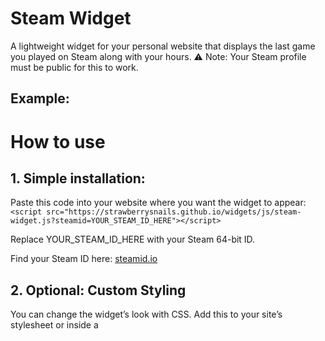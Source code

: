 # Steam Widget

A lightweight widget for your personal website that displays the last game you played on Steam along with your hours.
⚠️ Note: Your Steam profile must be public for this to work.

## Example:

<script src="https://strawberrysnails.github.io/widgets/js/steam-widget.js?steamid=76561198243819620"></script>

# How to use

## 1. Simple installation:

Paste this code into your website where you want the widget to appear:
```<script src="https://strawberrysnails.github.io/widgets/js/steam-widget.js?steamid=YOUR_STEAM_ID_HERE"></script>```

Replace YOUR_STEAM_ID_HERE with your Steam 64-bit ID.

Find your Steam ID here: [steamid.io](https://steamid.io/)

## 2. Optional: Custom Styling
You can change the widget’s look with CSS. Add this to your site’s stylesheet or inside a <style> tag:
```
<style>
  /* Change background and text color */
  .steam-widget {
    background-color: #333;
    color: #ffcc00;
    font-family: "Segoe UI", sans-serif;
    border-radius: 12px;
    padding: 1rem;
  }

  /* Customize the strong elements */
  .steam-widget strong {
    color: #00ffcc;
  }
</style>
```

Tip: You can target .steam-widget to change fonts, colors, spacing, and more.

# Contact

If you have any questions, comments, feedback, ect please feel free to [email me](mailto:hello@snails.town)!
